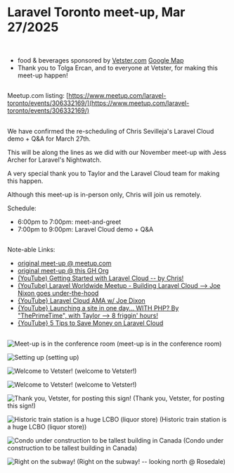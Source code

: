 # Laravel Toronto meet-up, Mar 27/2025
<br>

- food & beverages sponsored by [Vetster.com](https://vetster.com) [Google Map](https://maps.app.goo.gl/eEqA4F8LPNsi5nqZA)
- Thank you to Tolga Ercan, and to everyone at Vetster, for making this meet-up happen!

##
Meetup.com listing: [https://www.meetup.com/laravel-toronto/events/306332169/](https://www.meetup.com/laravel-toronto/events/306332169/)

##
We have confirmed the re-scheduling of Chris Sevilleja's Laravel Cloud demo + Q&A for March 27th.

This will be along the lines as we did with our November meet-up with Jess Archer for Laravel's Nightwatch.  

A very special thank you to Taylor and the Laravel Cloud team for making this happen. 

Although this meet-up is in-person only, Chris will join us remotely. 

Schedule:

- 6:00pm to 7:00pm: meet-and-greet
- 7:00pm to 9:00pm: Laravel Cloud demo + Q&A



##
Note-able Links:
- [original meet-up @ meetup.com](https://www.meetup.com/laravel-toronto/events/303470963/)
- [original meet-up @ this GH Org](https://github.com/local-toronto-php-groups/2025feb13_meetup_laravel_toronto/)
- [(YouTube) Getting Started with Laravel Cloud -- by Chris!](https://www.youtube.com/watch?v=cXVVoaekqT8)
- [(YouTube) Laravel Worldwide Meetup - Building Laravel Cloud --> Joe Nixon goes under-the-hood](https://www.youtube.com/live/PmKt3xmAQz0)
- [{YouTube} Laravel Cloud AMA w/ Joe Dixon](https://www.youtube.com/live/LmuHwEyKTNU)
- [{YouTube} Launching a site in one day... WITH PHP? By "ThePrimeTime", with Taylor --> 8 friggin' hours!](https://www.youtube.com/watch?v=a1cWkClBXLI)
- [{YouTube} 5 Tips to Save Money on Laravel Cloud](https://www.youtube.com/watch?v=jM7VZRXgYXE)

##
![Meet-up is in the conference room](/IMG_0224.png)
(meet-up is in the conference room)

![Setting up](/IMG_0223.png)
(setting up)

![Welcome to Vetster!](/IMG_0222.png)
(welcome to Vetster!)

![Welcome to Vetster!](/IMG_0221.png)
(welcome to Vetster!)

![Thank you, Vetster, for posting this sign!](/IMG_0220.png)
(Thank you, Vetster, for posting this sign!)

![Historic train station is a huge LCBO (liquor store)](/IMG_0219.png)
(Historic train station is a huge LCBO (liquor store))

![Condo under construction to be tallest building in Canada](/IMG_0217.png)
(Condo under construction to be tallest building in Canada)

![Right on the subway!](/IMG_0214.png)
(Right on the subway! -- looking north @ Rosedale)
